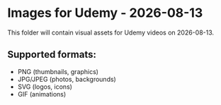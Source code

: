 # Images for Udemy - 2026-08-13

This folder will contain visual assets for Udemy videos on 2026-08-13.

## Supported formats:
- PNG (thumbnails, graphics)
- JPG/JPEG (photos, backgrounds)
- SVG (logos, icons)
- GIF (animations)
